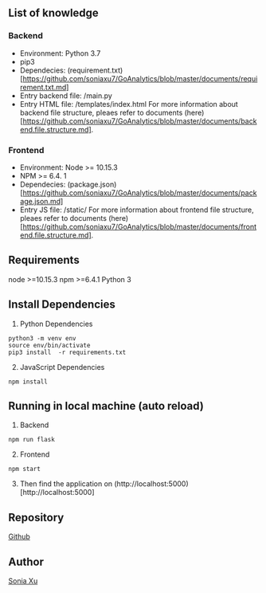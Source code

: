 ## List of knowledge
### Backend
- Environment: Python 3.7
- pip3
- Dependecies: (requirement.txt)[https://github.com/soniaxu7/GoAnalytics/blob/master/documents/requirement.txt.md]
- Entry backend file: /main.py
- Entry HTML file: /templates/index.html
For more information about backend file structure, pleaes refer to documents (here)[https://github.com/soniaxu7/GoAnalytics/blob/master/documents/backend.file.structure.md].

### Frontend
- Environment: Node >= 10.15.3
- NPM >= 6.4. 1
- Dependecies: (package.json)[https://github.com/soniaxu7/GoAnalytics/blob/master/documents/package.json.md]
- Entry JS file: /static/
For more information about frontend file structure, pleaes refer to documents (here)[https://github.com/soniaxu7/GoAnalytics/blob/master/documents/frontend.file.structure.md].

## Requirements
node >=10.15.3
npm >=6.4.1
Python 3

## Install Dependencies
1. Python Dependencies
```
python3 -m venv env
source env/bin/activate
pip3 install  -r requirements.txt
```
2. JavaScript Dependencies
```
npm install
```

## Running in local machine (auto reload)
1. Backend
```
npm run flask
```
2. Frontend
```
npm start
```
3. Then find the application on (http://localhost:5000)[http://localhost:5000]

## Repository
[Github](https://github.com/soniaxu7/GoAnalytics.git)

## Author
[Sonia Xu](mailto:soniaxu7@foxmail.com)

